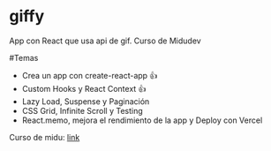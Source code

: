 # giffy
App con React que usa api de gif. Curso de Midudev

#Temas
 - Crea un app con create-react-app 👍
 - Custom Hooks y React Context 👍
 - Lazy Load, Suspense y Paginación
 - CSS Grid, Infinite Scroll y Testing
 - React.memo, mejora el rendimiento de la app y Deploy con Vercel
 

Curso de midu: [link](https://midu.dev/curso-gratis-react-2020/)
